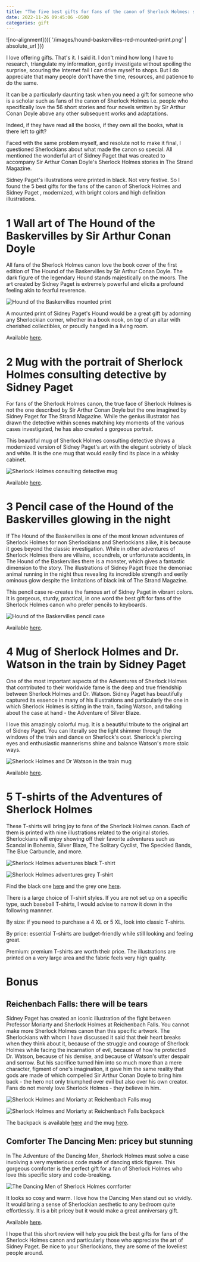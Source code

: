 ```yaml
---
title: "The five best gifts for fans of the canon of Sherlock Holmes: special Sidney Paget"
date: 2022-11-26 09:45:06 -0500
categories: gift
---
```


![no-alignment]({{ '/images/hound-baskervilles-red-mounted-print.png' | absolute_url }})

I love offering gifts. That's it. I said it. I don't mind how long I have to research, triangulate my information, gently investigate without spoiling the surprise, scouring the Internet fail I can drive myself to shops. But I do appreciate that many people don't have the time, resources, and patience to do the same.

It can be a particularly daunting task when you need a gift for someone who is a scholar such as fans of the canon of Sherlock Holmes i.e. people who specifically love the 56 short stories and four novels written by Sir Arthur Conan Doyle above any other subsequent works and adaptations.

Indeed, if they have read all the books, if they own all the books, what is there left to gift?

Faced with the same problem myself, and resolute not to make it final, I questioned Sherlockians about what made the canon so special. All mentioned the wonderful art of Sidney Paget that was created to accompany Sir Arthur Conan Doyle's Sherlock Holmes stories in The Strand Magazine. 

Sidney Paget's illustrations were printed in black. Not very festive. So I found the 5 best gifts for the fans of the canon of Sherlock Holmes and Sidney Paget , modernized, with bright colors and high definition illustrations.

# 1 Wall art of The Hound of the Baskervilles by Sir Arthur Conan Doyle

All fans of the Sherlock Holmes canon love the book cover of the first edition of The Hound of the Baskervilles by Sir Arthur Conan Doyle. The dark figure of the legendary Hound stands majestically on the moors. The art created by Sidney Paget is extremely powerful and elicits a profound feeling akin to fearful reverence. 

![Hound of the Baskervilles mounted print](/images/hound-baskervilles-red-mounted-print.png)

A mounted print of Sidney Paget's Hound would be a great gift by adorning any Sherlockian corner, whether in a book nook, on top of an altar with cherished collectibles, or proudly hanged in a living room.

Available [here](https://www.redbubble.com/i/canvas-print/The-Hound-of-the-Baskervilles-1902-red-mounted-print-by-VioletAndOberon/85583292.3PBQX).


# 2 Mug with the portrait of Sherlock Holmes consulting detective by Sidney Paget

For fans of the Sherlock Holmes canon, the true face of Sherlock Holmes is not the one described by Sir Arthur Conan Doyle but the one imagined by Sidney Paget for The Strand Magazine. While the genius illustrator has drawn the detective within scenes matching key moments of the various cases investigated, he has also created a gorgeous portrait.

This beautiful mug of Sherlock Holmes consulting detective shows a modernized version of Sidney Paget's art with the elegant sobriety of black and white. It is the one mug that would easily find its place in a whisky cabinet.

![Sherlock Holmes consulting detective mug](/images/sherlock-holmes-consulting-mug.png)


Available [here](https://www.redbubble.com/i/mug/Sherlock-Holmes-Consulting-Detective-adapted-from-Sidney-Paget-Negative-White-by-VioletAndOberon/94819569.9Q0AD).


# 3 Pencil case of the Hound of the Baskervilles glowing in the night

If The Hound of the Baskervilles is one of the most known adventures of Sherlock Holmes for non Sherlockians and Sherlockians alike, it is because it goes beyond the classic investigation. While in other adventures of Sherlock Holmes there are villains, scoundrels, or unfortunate accidents, in The Hound of the Baskervilles there is a monster, which gives a fantastic dimension to the story. 
The illustrations of Sidney Paget froze the demoniac animal running in the night thus revealing its incredible strength and eerily ominous glow despite the limitations of black ink of The Strand Magazine. 

This pencil case re-creates the famous art of Sidney Paget in vibrant colors. It is gorgeous, sturdy, practical, in one word the best gift for fans of the Sherlock Holmes canon who prefer pencils to keyboards.

![Hound of the Baskervilles pencil case](/images/shound-baskervilles-night-blue-pouch.png)

Available [here](https://www.redbubble.com/i/pouch/Hound-Baskervilles-night-pouches-by-VioletAndOberon/80034190.440R3).



# 4 Mug of Sherlock Holmes and Dr. Watson in the train by Sidney Paget

One of the most important aspects of the Adventures of Sherlock Holmes that contributed to their worldwide fame is the deep and true friendship between Sherlock Holmes and Dr. Watson. Sidney Paget has beautifully captured its essence in many of his illustrations and particularly the one in which Sherlock Holmes is sitting in the train, facing Watson, and talking about the case at hand - the Adventure of Silver Blaze.

I love this amazingly colorful mug. It is a beautiful tribute to the original art of Sidney Paget. You can literally see the light shimmer through the windows of the train and dance on Sherlock's coat. Sherlock's piercing eyes and enthusiastic mannerisms shine and balance Watson's more stoic ways.

![Sherlock Holmes and Dr Watson in the train mug](/images/sherlock-train-mug.png)


Available [here](https://www.redbubble.com/i/mug/Sherlock-Holmes-Watson-train-Silver-Blaze-Mug-by-VioletAndOberon/79620013.9Q0AD).


# 5 T-shirts of the Adventures of Sherlock Holmes

These T-shirts will bring joy to fans of the Sherlock Holmes canon. Each of them is printed with nine illustrations related to the original stories. Sherlockians will enjoy showing off their favorite adventures such as Scandal in Bohemia, Silver Blaze, The Solitary Cyclist, The Speckled Bands, The Blue Carbuncle, and more. 


![Sherlock Holmes adventures black T-shirt](/images/sherlock-holmes-adventures-blackt.png)

![Sherlock Holmes adventures grey T-shirt](/images/sherlock-holmes-adventures-greyt.png)

Find the black one [here](https://www.redbubble.com/i/t-shirt/Sherlock-Holmes-adventures-Page-Dorr-Steele-Gibson-squares-tee-shirt-c-by-VioletAndOberon/80521211.IJ6L0.XYZ) and the grey one [here](https://www.redbubble.com/i/t-shirt/Sherlock-Holmes-adventures-viewed-by-Sidney-Paget-b-large-print-by-VioletAndOberon/79739710.0S66D). 

There is a large choice of T-shirt styles. If you are not set up on a specific type, such baseball T-shirts, I would advise to narrow it down in the following mannner.

By size: if you need to purchase a 4 XL or 5 XL, look into classic T-shirts.

By price: essential T-shirts are budget-friendly while still looking and feeling great.

Premium: premium T-shirts are worth their price. The illustrations are printed on a very large area and the fabric feels very high quality.

# Bonus

## Reichenbach Falls: there will be tears

Sidney Paget has created an iconic illustration of the fight between Professor Moriarty and Sherlock Holmes at Reichenbach Falls. You cannot make more Sherlock Holmes canon than this specific artwork. The Sherlockians with whom I have discussed it said that their heart breaks when they think about it, because of the struggle and courage of Sherlock Holmes while facing the incarnation of evil, because of how he protected Dr. Watson, because of his demise, and because of  Watson's utter despair and sorrow. But his sacrifice turned him into so much more than a mere character, figment of one's imagination, it gave him the same reality that gods are made of which compelled Sir Arthur Conan Doyle to bring him back - the hero not only triumphed over evil but also over his own creator. Fans do not merely love Sherlock Holmes - they believe in him.  

![Sherlock Holmes and Moriarty at Reichenbach Falls mug](/images/sherlock-reichenbach-falls-mug.png)

![Sherlock Holmes and Moriarty at Reichenbach Falls backpack](/images/sherlock-reichenbach-backpack.jpg)


The backpack is available [here](https://www.redbubble.com/i/backpack/Sherlock-Holmes-and-Professor-Moriarty-at-Reichenbach-Falls-backpack-by-VioletAndOberon/83454597.K1KHE) and the mug [here](https://www.redbubble.com/i/mug/Sherlock-Holmes-and-Moriarty-at-Reichenbach-Falls-Quote-mug-by-VioletAndOberon/78439641.9Q0AD).


## Comforter The Dancing Men: pricey but stunning

In The Adventure of the Dancing Men, Sherlock Holmes must solve a case involving a very mysterious code made of dancing stick figures. This gorgeous comforter is the perfect gift for a fan of Sherlock Holmes who love this specific story and code-breaking. 

![The Dancing Men of Sherlock Holmes comforter](/images/dancing-men-comforter-black.png)

It looks so cosy and warm. I love how the Dancing Men stand out so vividly. It would bring a sense of Sherlockian aesthetic to any bedroom quite effortlessly. It is a bit pricey but it would make a great anniversary gift.

Available [here](https://www.redbubble.com/i/comforter/Dancing-men-symbols-black-beige-by-VioletAndOberon/73956803.UBAD9).


I hope that this short review will help you pick the best gifts for fans of the Sherlock Holmes canon and particularly those who appreciate the art of Sidney Paget.
Be nice to your Sherlockians, they are some of the loveliest people around.  



